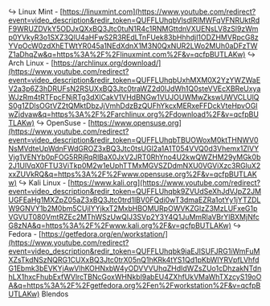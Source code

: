 ↪ Linux Mint - [https://linuxmint.com](https://www.youtube.com/redirect?event=video_description&redir_token=QUFFLUhqbVlsdlRIMWFqVFNRUktRdF9WRUZDVkY5ODJxQXxBQ3Jtc0tuN1R4c1RNMGttdnVXUENsLV8zSl9zWmp0YVkyR3o1SXZ3QlU4aHFwS2R3REdLTnFUek83bHhhdjl1ODZHMVRpcG8zYVpOcW0zdXhETWtYR045a1NEdXdnX1M3N0QxNUR2LWo2MUh0aDFzTWZ1aDhqZw&q=https%3A%2F%2Flinuxmint.com%2F&v=qcfpBUTLAKw) 
↪ Arch Linux - [https://archlinux.org/download/](https://www.youtube.com/redirect?event=video_description&redir_token=QUFFLUhqbUxhMXM0X2YzYWZWaEV2a3p6Z3hDRUFsN2RSUXxBQ3Jtc0traWZ2d0lJdWh1Q0steVVEcXBReUxyaWJzRm4tRTFpcFNjRTg3dXlCakV1VHdBNGw1VUJOUWMwZkswUWVCLUlQS0g1ZDlsOGtVZ2tQMktDbzJjVmhDdzBzQUFhYkcxMERxeFFDckVteHpvOGIwZjdvaw&q=https%3A%2F%2Farchlinux.org%2Fdownload%2F&v=qcfpBUTLAKw) 
↪ OpenSuse - [https://www.opensuse.org](https://www.youtube.com/redirect?event=video_description&redir_token=QUFFLUhqbTBUOWoxM0ktTHNWV0NsMVdteUpWdnFWdGROZ3xBQ3Jtc0tsUGl2a1A1T054VVQ0d3Vhemx1ZlVYVjg1VENYb0pFOG5RRjRqRlBaX0JxV2JRT0RhYno4U2kwQWZHM29yMGk0b2J1UlVqX0FTU3ViTkp0M2w1eUphTTMxMGVSZDdmNXU0VGViXzc3RGluX2xxZUVkRQ&q=https%3A%2F%2Fwww.opensuse.org%2F&v=qcfpBUTLAKw) 
↪ Kali Linux - [https://www.kali.org](https://www.youtube.com/redirect?event=video_description&redir_token=QUFFLUhqbk9ZVUdSeXhJdVJpZ2JMUGFEaHg1MXZpZ05aZ3xBQ3Jtc0trd1lBV0FQdi0wT3dmaEZRa1otYy1jYTZDLW9GNVY1b2M0bm5CUjlYYjkxT2MxbHBOMURpOWVKZGlzZ3MzLUFxeG1pVGVUT080VmtRZEc2MThWSzUwQlJ3SVp2Y3Y4Q1JuMmRlaVBrYlBXMjNfcG8zNA&q=https%3A%2F%2Fwww.kali.org%2F&v=qcfpBUTLAKw) 
↪ Fedora - [https://getfedora.org/en/workstation/](https://www.youtube.com/redirect?event=video_description&redir_token=QUFFLUhqbk9iaEJISUFJRG1iWmFuMXZsTkdNSzNQRG1CUXxBQ3Jtc0trX05nQ1hKRk4tYS1Qd1pKbWlYRVpfLVhfdG1Ebmk3bEVKYjAwVlhKOHNxbW4yODVVVUhqZHdIdWZsZUo1cDhzakNTdnhLX1hxcFhubExfWVlrcTBNcGoxWHNkbl9abEU4ZXhfUkVMaWhTXzcyS19oOA&q=https%3A%2F%2Fgetfedora.org%2Fen%2Fworkstation%2F&v=qcfpBUTLAKw)
Blendos
